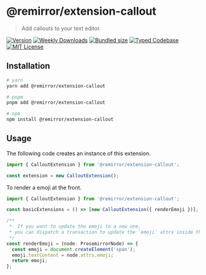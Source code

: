 # @remirror/extension-callout

> Add callouts to your text editor.

[![Version][version]][npm] [![Weekly Downloads][downloads-badge]][npm] [![Bundled size][size-badge]][size] [![Typed Codebase][typescript]](#) [![MIT License][license]](#)

[version]: https://flat.badgen.net/npm/v/@remirror/extension-callout
[npm]: https://npmjs.com/package/@remirror/extension-callout
[license]: https://flat.badgen.net/badge/license/MIT/purple
[size]: https://bundlephobia.com/result?p=@remirror/extension-callout@next
[size-badge]: https://flat.badgen.net/bundlephobia/minzip/@remirror/extension-callout@next
[typescript]: https://flat.badgen.net/badge/icon/TypeScript?icon=typescript&label
[downloads-badge]: https://badgen.net/npm/dw/@remirror/extension-callout/red?icon=npm

## Installation

```bash
# yarn
yarn add @remirror/extension-callout

# pnpm
pnpm add @remirror/extension-callout

# npm
npm install @remirror/extension-callout
```

## Usage

The following code creates an instance of this extension.

```ts
import { CalloutExtension } from '@remirror/extension-callout';

const extension = new CalloutExtension();
```

To render a emoji at the front.

```ts
import { CalloutExtension } from '@remirror/extension-callout';

const basicExtensions = () => [new CalloutExtension({ renderEmoji })];

/**
 *  If you want to update the emoji to a new one,
 * you can dispatch a transaction to update the `emoji` attrs inside this function.
 */
const renderEmoji = (node: ProsemirrorNode) => {
  const emoji = document.createElement('span');
  emoji.textContent = node.attrs.emoji;
  return emoji;
};
```
